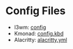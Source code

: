 # Config Files

-   I3wm: [config](./config)
-   Kmonad: [config.kbd](./kmonad/config.kbd)
-   Alacritty: [alacritty.yml](./alacritty/alacritty.yml)
